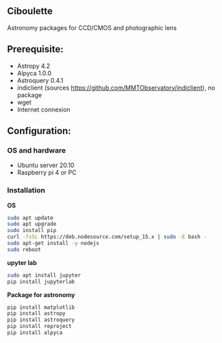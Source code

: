 ## Ciboulette
Astronomy packages for CCD/CMOS and photographic lens

## Prerequisite:
  - Astropy 4.2
  - Alpyca 1.0.0
  - Astroquery 0.4.1
  - indiclient (sources https://github.com/MMTObservatory/indiclient), no package 
  - wget
  - Internet connexion

## Configuration:
### OS and hardware
  - Ubuntu server 20.10
  - Raspberry pi 4 or PC
  
### Installation
**OS**
```sh
sudo apt update
sudo apt upgrade
sudo install pip
curl -fsSL https://deb.nodesource.com/setup_15.x | sudo -E bash -
sudo apt-get install -y nodejs
sudo reboot
```

**upyter lab**
```sh
sudo apt install jupyter
pip install jupyterlab
```      

**Package for astronomy**
```sh
pip install matplotlib
pip install astropy
pip install astroquery
pip install reproject
pip install alpyca
```      